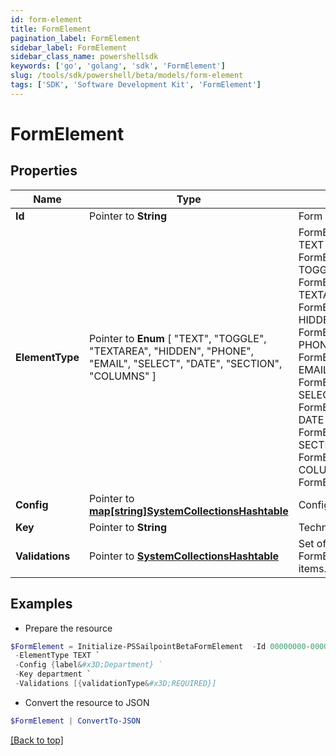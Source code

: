 ```yaml
---
id: form-element
title: FormElement
pagination_label: FormElement
sidebar_label: FormElement
sidebar_class_name: powershellsdk
keywords: ['go', 'golang', 'sdk', 'FormElement'] 
slug: /tools/sdk/powershell/beta/models/form-element
tags: ['SDK', 'Software Development Kit', 'FormElement']
---
```



# FormElement

## Properties

Name | Type | Description | Notes
------------ | ------------- | ------------- | -------------
**Id** |  Pointer to **String** | Form element identifier. | [optional] 
**ElementType** |  Pointer to  **Enum** [  "TEXT",    "TOGGLE",    "TEXTAREA",    "HIDDEN",    "PHONE",    "EMAIL",    "SELECT",    "DATE",    "SECTION",    "COLUMNS" ] | FormElementType value.  TEXT FormElementTypeText TOGGLE FormElementTypeToggle TEXTAREA FormElementTypeTextArea HIDDEN FormElementTypeHidden PHONE FormElementTypePhone EMAIL FormElementTypeEmail SELECT FormElementTypeSelect DATE FormElementTypeDate SECTION FormElementTypeSection COLUMNS FormElementTypeColumns | [optional] 
**Config** |  Pointer to [**map[string]SystemCollectionsHashtable**](system-collections-hashtable) | Config object. | [optional] 
**Key** |  Pointer to **String** | Technical key. | [optional] 
**Validations** |  Pointer to [**SystemCollectionsHashtable**](system-collections-hashtable) | Set of FormElementValidation items. | [optional] 

## Examples

- Prepare the resource
```powershell
$FormElement = Initialize-PSSailpointBetaFormElement  -Id 00000000-0000-0000-0000-000000000000 `
 -ElementType TEXT `
 -Config {label&#x3D;Department} `
 -Key department `
 -Validations [{validationType&#x3D;REQUIRED}]
```

- Convert the resource to JSON
```powershell
$FormElement | ConvertTo-JSON
```


[[Back to top]](#) 

